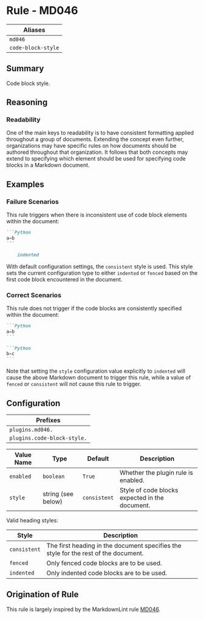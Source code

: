 # Rule - MD046

| Aliases |
| --- |
| `md046` |
| `code-block-style` |

## Summary

Code block style.

## Reasoning

### Readability

One of the main keys to readability is to have consistent formatting applied
throughout a group of documents.  Extending the concept even further,
organizations may have specific rules on how documents should be authored throughout
that organization.  It follows that both concepts may extend to specifying
which element should be used for specifying code blocks in a Markdown document.

## Examples

### Failure Scenarios

This rule triggers when there is inconsistent use of code block elements within
the document:

````Markdown
```Python
a=b
```

    indented
````

With default configuration settings, the `consistent` style is used.  This
style sets the current configuration type to either `indented` or `fenced`
based on the first code block encountered in the document.

### Correct Scenarios

This rule does not trigger if the code blocks are consistently specified
within the document:

````Markdown
```Python
a=b
```

```Python
b=c
```
````

Note that setting the `style` configuration value explicitly to `indented`
will cause the above Markdown document to trigger this rule, while a
value of `fenced` or `consistent` will not cause this rule to trigger.

## Configuration

| Prefixes |
| --- |
| `plugins.md046.` |
| `plugins.code-block-style.` |

| Value Name | Type | Default | Description |
| -- | -- | -- | -- |
| `enabled` | `boolean` | `True` | Whether the plugin rule is enabled. |
| `style` | string (see below) | `consistent` | Style of code blocks expected in the document. |

Valid heading styles:

| Style | Description |
| -- | -- |
| `consistent` | The first heading in the document specifies the style for the rest of the document. |
| `fenced` | Only fenced code blocks are to be used. |
| `indented` | Only indented code blocks are to be used. |

## Origination of Rule

This rule is largely inspired by the MarkdownLint rule
[MD046](https://github.com/DavidAnson/markdownlint/blob/main/doc/Rules.md#md046---code-block-style).
